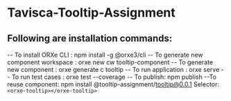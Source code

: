 # Tavisca-Tooltip-Assignment
## Following are installation commands:
-- To install ORXe CLI : npm install -g @orxe3/cli
-- To generate new component workspace : orxe new cw tooltip-component
-- To generate new component : orxe generate c tooltip
-- To run application : orxe serve
-- To run test cases : orxe test --coverage
-- To publish: npm publish
--To reuse component: npm install @tooltip-assignment/tooltip@0.0.1
          Selector: ```<orxe-tooltip></orxe-tooltip>```
